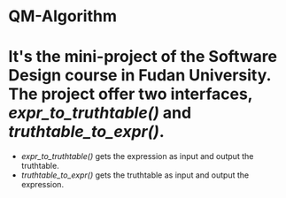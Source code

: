 # QM-Algorithm
# It's the mini-project of the Software Design course in Fudan University. The project offer two interfaces, *expr_to_truthtable()* and *truthtable_to_expr()*.
* *expr_to_truthtable()* gets the expression as input and output the truthtable.
* *truthtable_to_expr()* gets the truthtable as input and output the expression.
